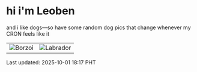 # hi i'm Leoben

and i like dogs—so have some random dog pics that change whenever my CRON feels like it

|  |  |
|--------|----------|
| ![Borzoi](https://random-dog-vercel.vercel.app/api/random-borzoi?v=1759313833) | ![Labrador](https://random-dog-vercel.vercel.app/api/random-labrador?v=1759313833) |

Last updated: 2025-10-01 18:17 PHT
